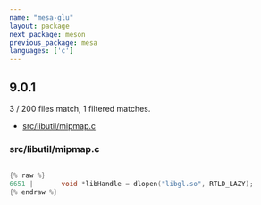 ```yaml
---
name: "mesa-glu"
layout: package
next_package: meson
previous_package: mesa
languages: ['c']
---
```

## 9.0.1
3 / 200 files match, 1 filtered matches.

 - [src/libutil/mipmap.c](#srclibutilmipmapc)

### src/libutil/mipmap.c

```c

{% raw %}
6651 |       void *libHandle = dlopen("libgl.so", RTLD_LAZY);
{% endraw %}

```